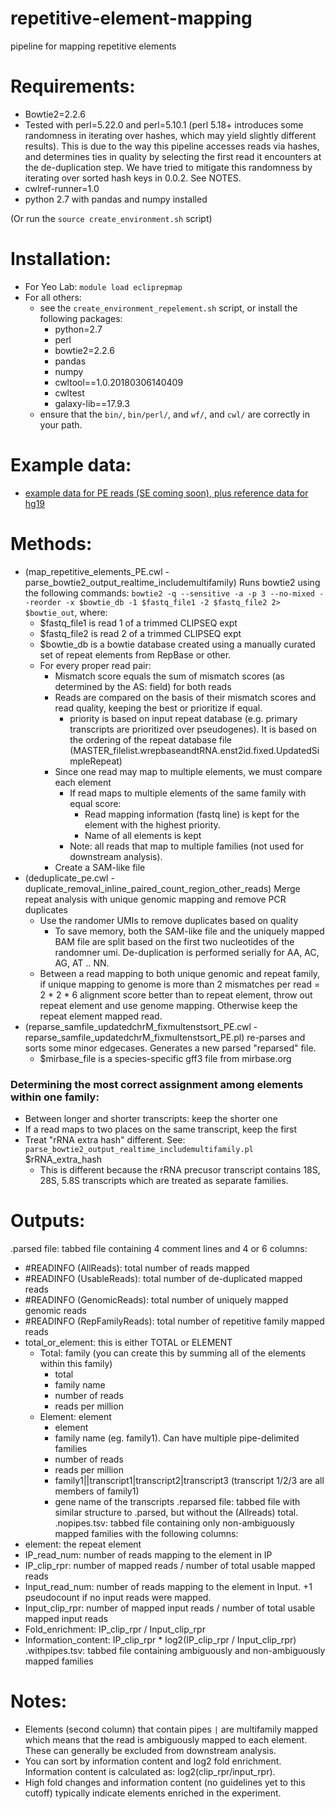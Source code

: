 # repetitive-element-mapping
pipeline for mapping repetitive elements

# Requirements:
- Bowtie2=2.2.6
- Tested with perl=5.22.0 and perl=5.10.1 (perl 5.18+ introduces some randomness in
iterating over hashes, which may yield slightly different results). This is
due to the way this pipeline accesses reads via hashes, and determines ties
in quality by selecting the first read it encounters at the de-duplication
step. We have tried to mitigate this randomness by iterating over sorted
hash keys in 0.0.2. See NOTES.
- cwlref-runner=1.0
- python 2.7 with pandas and numpy installed

(Or run the ```source create_environment.sh``` script)

# Installation:
- For Yeo Lab: ```module load ecliprepmap```
- For all others:
    - see the ```create_environment_repelement.sh``` script, or install the following packages:
      - python=2.7
      - perl
      - bowtie2=2.2.6
      - pandas
      - numpy
      - cwltool==1.0.20180306140409
      - cwltest
      - galaxy-lib==17.9.3
    - ensure that the ```bin/```, ```bin/perl/```, and ```wf/```, and ```cwl/```
    are correctly in your path.

# Example data: 
- [example data for PE reads (SE coming soon), plus reference data for hg19](https://s3-us-west-1.amazonaws.com/external-collaborator-data/reference-data/eclip_repmap_public_example_data.tar.gz)
# Methods:
- (map_repetitive_elements_PE.cwl - parse_bowtie2_output_realtime_includemultifamily) Runs bowtie2 using the following commands: ```bowtie2 -q --sensitive -a -p 3 --no-mixed --reorder -x $bowtie_db -1 $fastq_file1 -2 $fastq_file2 2> $bowtie_out```, where:
    - $fastq_file1 is read 1 of a trimmed CLIPSEQ expt
    - $fastq_file2 is read 2 of a trimmed CLIPSEQ expt
    - $bowtie_db is a bowtie database created using a manually curated set of repeat elements from RepBase or other.
    - For every proper read pair:
        - Mismatch score equals the sum of mismatch scores (as determined by the AS: field) for both reads
        - Reads are compared on the basis of their mismatch scores and read quality, keeping the best or prioritize if equal.
            - priority is based on input repeat database (e.g. primary transcripts are prioritized over pseudogenes). It is based on the ordering of the repeat database file (MASTER_filelist.wrepbaseandtRNA.enst2id.fixed.UpdatedSimpleRepeat)
        - Since one read may map to multiple elements, we must compare each element
            - If read maps to multiple elements of the same family with equal score:
                - Read mapping information (fastq line) is kept for the element with the highest priority.
                - Name of all elements is kept
            - Note: all reads that map to multiple families (not used for downstream analysis).
        - Create a SAM-like file
- (deduplicate_pe.cwl - duplicate_removal_inline_paired_count_region_other_reads) Merge repeat analysis with unique genomic mapping and remove PCR duplicates
    - Use the randomer UMIs to remove duplicates based on quality
        - To save memory, both the SAM-like file and the uniquely mapped BAM file
        are split based on the first two nucleotides of the randomner umi. De-duplication
        is performed serially for AA, AC, AG, AT .. NN.
    - Between a read mapping to both unique genomic and repeat family, if
    unique mapping to genome is more than 2 mismatches per
    read = 2 * 2 * 6 alignment score better than to repeat element,
    throw out repeat element and use genome mapping. Otherwise keep the repeat
    element mapped read.
- (reparse_samfile_updatedchrM_fixmultenstsort_PE.cwl - reparse_samfile_updatedchrM_fixmultenstsort_PE.pl) re-parses and sorts some minor edgecases. Generates a new parsed "reparsed" file.
    - $mirbase_file is a species-specific gff3 file from mirbase.org

### Determining the most correct assignment among elements within one family:
- Between longer and shorter transcripts: keep the shorter one
- If a read maps to two places on the same transcript, keep the first
- Treat "rRNA extra hash" different. See: ```parse_bowtie2_output_realtime_includemultifamily.pl``` $rRNA_extra_hash
    - This is different because the rRNA precusor transcript contains 18S, 28S, 5.8S transcripts which are treated as separate families.
# Outputs:
.parsed file: tabbed file containing 4 comment lines and 4 or 6 columns:
- #READINFO (AllReads): total number of reads mapped
- #READINFO (UsableReads): total number of de-duplicated mapped reads
- #READINFO (GenomicReads): total number of uniquely mapped genomic reads
- #READINFO (RepFamilyReads): total number of repetitive family mapped reads
- total_or_element: this is either TOTAL or ELEMENT
    - Total: family (you can create this by summing all of the elements within this family)
        - total
        - family name
        - number of reads
        - reads per million
    - Element: element
        - element
        - family name (eg. family1). Can have multiple pipe-delimited families
        - number of reads
        - reads per million
        - family1||transcript1|transcript2|transcript3 (transcript 1/2/3 are all members of family1)
        - gene name of the transcripts
.reparsed file: tabbed file with similar structure to .parsed, but without the (Allreads) total.
.nopipes.tsv: tabbed file containing only non-ambiguously mapped families with the following columns:
- element: the repeat element
- IP_read_num: number of reads mapping to the element in IP
- IP_clip_rpr: number of mapped reads / number of total usable mapped reads
- Input_read_num: number of reads mapping to the element in Input. +1 pseudocount if no input reads were mapped.
- Input_clip_rpr: number of mapped input reads / number of total usable mapped input reads
- Fold_enrichment: IP_clip_rpr / Input_clip_rpr
- Information_content: IP_clip_rpr * log2(IP_clip_rpr / Input_clip_rpr)
.withpipes.tsv: tabbed file containing ambiguously and non-ambiguously mapped families

# Notes:
- Elements (second column) that contain pipes ```|``` are multifamily mapped
which means that the read is ambiguously mapped to each element. These can generally
be excluded from downstream analysis.
- You can sort by information content and log2 fold enrichment.
Information content is calculated as: log2(clip_rpr/input_rpr).
- High fold changes and information content (no guidelines yet to this cutoff)
typically indicate elements enriched in the experiment.
